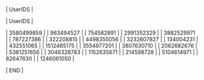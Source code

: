 | UserIDS |

| UserIDS |

| 3580499859 |
| 963494527 |
| 754582891 |
| 2991352329 |
| 3882529971 |
| 787227386 |
| 322208815 |
| 4498355056 |
| 3232607827 |
| 134004231 |
| 432551065 |
| 1512465175 |
| 3554977201 |
| 3807630710 |
| 2062682676 |
| 5381251656 |
| 3046328783 |
| 1152635671 |
| 214598728 |
| 5104614971 |
| 82647630 |
| 1246061050 |

| END |
